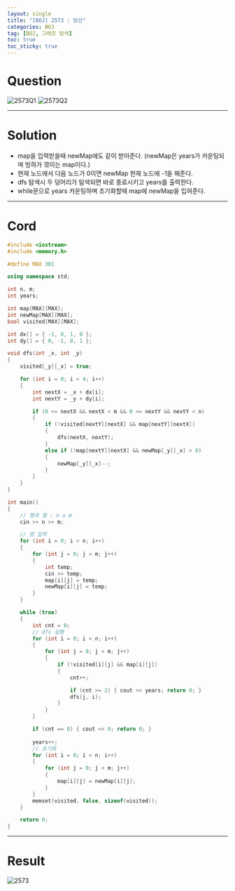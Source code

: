 ```yaml
---
layout: single
title: "[BOJ] 2573 : 빙산"
categories: BOJ
tag: [BOJ, 그래프 탐색]
toc: true
toc_sticky: true
---
```


# Question
![2573Q1](https://user-images.githubusercontent.com/97664446/180218989-c6cc4e66-3810-4628-9a18-40176ee12c9b.PNG)
![2573Q2](https://user-images.githubusercontent.com/97664446/180218981-c1cfd5bf-bc1c-47cf-a6e5-e206471105e6.PNG)


***

# Solution
- map을 입력받을때 newMap에도 같이 받아준다. (newMap은 years가 카운팅되며 빙하가 깎이는 map이다.)
- 현재 노드에서 다음 노드가 0이면 newMap 현재 노드에 -1을 해준다.
- dfs 탐색시 두 덩어리가 탐색되면 바로 종료시키고 years를 출력한다.
- while문으로 years 카운팅하며 초기화할때 map에 newMap을 입혀준다.

***

# Cord
```c++
#include <iostream>
#include <memory.h>

#define MAX 301

using namespace std;

int n, m;
int years;

int map[MAX][MAX];
int newMap[MAX][MAX];
bool visited[MAX][MAX];

int dx[] = { -1, 0, 1, 0 };
int dy[] = { 0, -1, 0, 1 };

void dfs(int _x, int _y)
{
	visited[_y][_x] = true;

	for (int i = 0; i < 4; i++)
	{
		int nextX = _x + dx[i];
		int nextY = _y + dy[i];

		if (0 <= nextX && nextX < m && 0 <= nextY && nextY < n)
		{
			if (!visited[nextY][nextX] && map[nextY][nextX])
			{
				dfs(nextX, nextY);
			}
			else if (!map[nextY][nextX] && newMap[_y][_x] > 0)
			{
				newMap[_y][_x]--;
			}
		}
	}
}

int main()
{
	// 행과 열 : n x m
	cin >> n >> m;

	// 맵 입력
	for (int i = 0; i < n; i++)
	{
		for (int j = 0; j < m; j++)
		{
			int temp;
			cin >> temp;
			map[i][j] = temp;
			newMap[i][j] = temp;
		}
	}

	while (true)
	{
		int cnt = 0;
		// dfs 실행
		for (int i = 0; i < n; i++)
		{
			for (int j = 0; j < m; j++)
			{
				if (!visited[i][j] && map[i][j])
				{
					cnt++;

					if (cnt >= 2) { cout << years; return 0; }
					dfs(j, i);
				}
			}
		}

		if (cnt == 0) { cout << 0; return 0; }
		
		years++;
		// 초기화
		for (int i = 0; i < n; i++)
		{
			for (int j = 0; j < m; j++)
			{
				map[i][j] = newMap[i][j];
			}
		}
		memset(visited, false, sizeof(visited));
	}

	return 0;
}

```

***

# Result
![2573](https://user-images.githubusercontent.com/97664446/180218988-4f884ef1-e546-4992-aa8e-c4408192a66e.PNG)